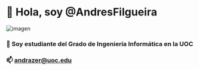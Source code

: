 
# 👋 Hola, soy @AndresFilgueira

![imagen](URL_de_la_imagen)

###  👀 Soy estudiante del Grado de Ingeniería Informática en la UOC
### 📫 andrazer@uoc.edu

<!---
AndresFilgueira/AndresFilgueira is a ✨ special ✨ repository because its `README.md` (this file) appears on your GitHub profile.
You can click the Preview link to take a look at your changes.
--->

